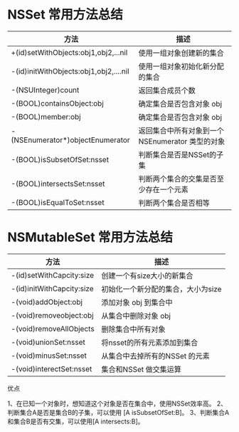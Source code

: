 

# NSSet 常用方法总结

方法 | 描述 |
------------ | ------------- | 
+(id)setWithObjects:obj1,obj2,...nil	 | 使用一组对象创建新的集合 
-(id)initWithObjects:obj1,obj2,....nil  | 使用一组对象初始化新分配的集合
-(NSUInteger)count|    返回集合成员个数
-(BOOL)containsObject:obj |  确定集合是否包含对象 obj
-(BOOL)member:obj | 确定集合是否包含对象 obj
-(NSEnumerator*)objectEnumerator | 返回集合中所有对象到一个 NSEnumerator 类型的对象
-(BOOL)isSubsetOfSet:nsset | 判断集合是否是NSSet的子集
-(BOOL)intersectsSet:nsset | 判断两个集合的交集是否至少存在一个元素
-(BOOL)isEqualToSet:nsset | 判断两个集合是否相等

# NSMutableSet 常用方法总结
方法 | 描述 |
------------ | ------------- | 
-(id)setWithCapcity:size | 创建一个有size大小的新集合
-(id)initWithCapcity:size | 初始化一个新分配的集合，大小为size
-(void)addObject:obj | 添加对象 obj 到集合中
-(void)removeobject:obj | 从集合中删除对象 obj
-(void)removeAllObjects | 删除集合中所有对象
-(void)unionSet:nsset | 将nsset的所有元素添加到集合
-(void)minusSet:nsset | 从集合中去掉所有的NSSet 的元素
-(void)interectSet:nsset | 集合和NSSet 做交集运算

优点

1、在已知一个对象时，想知道这个对象是否在集合中，使用NSSet效率高。
2、判断集合A是否是集合B的子集，可以使用 [A isSubsetOfSet:B]。
3、判断集合A和集合B是否有交集，可以使用[A intersects:B]。


